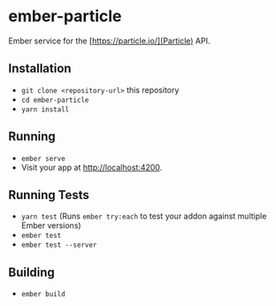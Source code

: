 # ember-particle

Ember service for the [https://particle.io/](Particle) API.

## Installation

* `git clone <repository-url>` this repository
* `cd ember-particle`
* `yarn install`

## Running

* `ember serve`
* Visit your app at [http://localhost:4200](http://localhost:4200).

## Running Tests

* `yarn test` (Runs `ember try:each` to test your addon against multiple Ember versions)
* `ember test`
* `ember test --server`

## Building

* `ember build`
